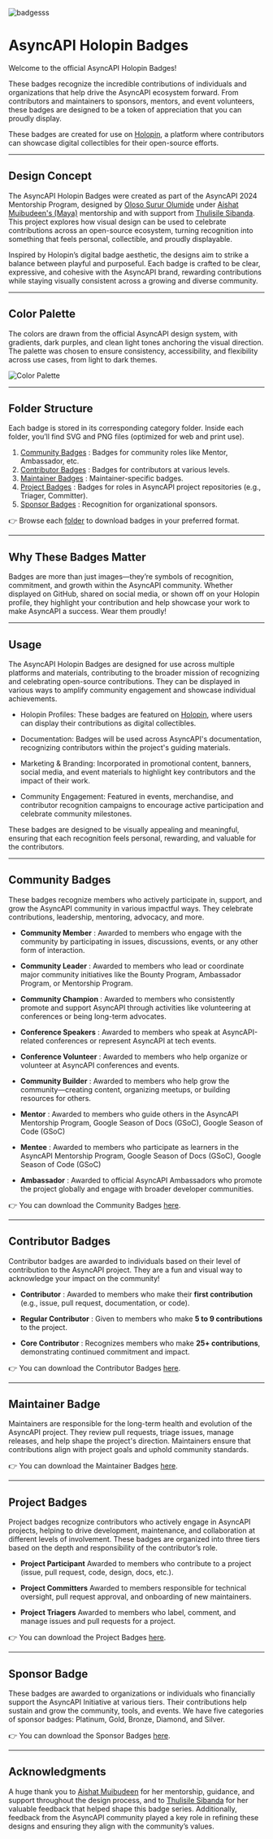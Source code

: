 ![badgesss](https://github.com/user-attachments/assets/2357a778-05c1-4680-87bd-ee131d7603ee)

# AsyncAPI Holopin Badges

Welcome to the official AsyncAPI Holopin Badges!

These badges recognize the incredible contributions of individuals and organizations that help drive the AsyncAPI ecosystem forward. From contributors and maintainers to sponsors, mentors, and event volunteers, these badges are designed to be a token of appreciation that you can proudly display.

These badges are created for use on [Holopin](https://www.holopin.io), a platform where contributors can showcase digital collectibles for their open-source efforts.

---

## Design Concept

The AsyncAPI Holopin Badges were created as part of the AsyncAPI 2024 Mentorship Program, designed by [Oloso Surur Olumide](https://github.com/Oloso-surur) under [Aishat Muibudeen's (Maya)](https://github.com/Mayaleeeee) mentorship and with support from [Thulisile Sibanda](https://github.com/thulieblack). This project explores how visual design can be used to celebrate contributions across an open-source ecosystem, turning recognition into something that feels personal, collectible, and proudly displayable.

Inspired by Holopin’s digital badge aesthetic, the designs aim to strike a balance between playful and purposeful. Each badge is crafted to be clear, expressive, and cohesive with the AsyncAPI brand, rewarding contributions while staying visually consistent across a growing and diverse community.

---

## Color Palette
The colors are drawn from the official AsyncAPI design system, with gradients, dark purples, and clean light tones anchoring the visual direction. The palette was chosen to ensure consistency, accessibility, and flexibility across use cases, from light to dark themes.

![Color Palette](https://github.com/user-attachments/assets/56e29518-256f-412d-93b2-52ab7f704caa)

---

## Folder Structure
Each badge is stored in its corresponding category folder. Inside each folder, you’ll find SVG and PNG files (optimized for web and print use).

1. [Community Badges](./community) : Badges for community roles like Mentor, Ambassador, etc.
2. [Contributor Badges](./contributor) : Badges for contributors at various levels.
3. [Maintainer Badges](./maintainer) : Maintainer-specific badges.
4. [Project Badges](./project) : Badges for roles in AsyncAPI project repositories (e.g., Triager, Committer).
5. [Sponsor Badges](./sponsor) : Recognition for organizational sponsors.

👉 Browse each [folder](https://github.com/Oloso-surur/community/tree/holopin-badge-designs/design/Holopin-Badges) to download badges in your preferred format.

---

## Why These Badges Matter
Badges are more than just images—they’re symbols of recognition, commitment, and growth within the AsyncAPI community. Whether displayed on GitHub, shared on social media, or shown off on your Holopin profile, they highlight your contribution and help showcase your work to make AsyncAPI a success. Wear them proudly!

---

## Usage
The AsyncAPI Holopin Badges are designed for use across multiple platforms and materials, contributing to the broader mission of recognizing and celebrating open-source contributions. They can be displayed in various ways to amplify community engagement and showcase individual achievements.

- Holopin Profiles: These badges are featured on [Holopin](https://www.holopin.io), where users can display their contributions as digital collectibles.

- Documentation: Badges will be used across AsyncAPI's documentation, recognizing contributors within the project's guiding materials.

- Marketing & Branding: Incorporated in promotional content, banners, social media, and event materials to highlight key contributors and the impact of their work.

- Community Engagement: Featured in events, merchandise, and contributor recognition campaigns to encourage active participation and celebrate community milestones.

These badges are designed to be visually appealing and meaningful, ensuring that each recognition feels personal, rewarding, and valuable for the contributors.

---

## Community Badges
These badges recognize members who actively participate in, support, and grow the AsyncAPI community in various impactful ways. They celebrate contributions, leadership, mentoring, advocacy, and more.

- **Community Member** :
Awarded to members who engage with the community by participating in issues, discussions, events, or any other form of interaction.

- **Community Leader** :
Awarded to members who lead or coordinate major community initiatives like the Bounty Program, Ambassador Program, or Mentorship Program.

-  **Community Champion** :
Awarded to members who consistently promote and support AsyncAPI through activities like volunteering at conferences or being long-term advocates.

- **Conference Speakers** :
Awarded to members who speak at AsyncAPI-related conferences or represent AsyncAPI at tech events.

- **Conference Volunteer** :
Awarded to members who help organize or volunteer at AsyncAPI conferences and events.

- **Community Builder** :
Awarded to members who help grow the community—creating content, organizing meetups, or building resources for others.

- **Mentor** :
Awarded to members who guide others in the AsyncAPI Mentorship Program, Google Season of Docs (GSoC), Google Season of Code (GSoC)

- **Mentee** :
Awarded to members who participate as learners in the AsyncAPI Mentorship Program, Google Season of Docs (GSoC), Google Season of Code (GSoC)

- **Ambassador** :
Awarded to official AsyncAPI Ambassadors who promote the project globally and engage with broader developer communities.

👉 You can download the Community Badges [here](./community).

---

## Contributor Badges

Contributor badges are awarded to individuals based on their level of contribution to the AsyncAPI project. They are a fun and visual way to acknowledge your impact on the community!

- **Contributor** :
Awarded to members who make their **first contribution** (e.g., issue, pull request, documentation, or code).

- **Regular Contributor** : 
Given to members who make **5 to 9 contributions** to the project.

- **Core Contributor** : 
Recognizes members who make **25+ contributions**, demonstrating continued commitment and impact.

👉 You can download the Contributor Badges [here](./contributor).

---

## Maintainer Badge
Maintainers are responsible for the long-term health and evolution of the AsyncAPI project. They review pull requests, triage issues, manage releases, and help shape the project's direction. Maintainers ensure that contributions align with project goals and uphold community standards.

👉 You can download the Maintainer Badges [here](./maintainer).

---

## Project Badges
Project badges recognize contributors who actively engage in AsyncAPI projects, helping to drive development, maintenance, and collaboration at different levels of involvement. These badges are organized into three tiers based on the depth and responsibility of the contributor’s role.

- **Project Participant** 
Awarded to members who contribute to a project (issue, pull request, code, design, docs, etc.).

- **Project Committers**
Awarded to members responsible for technical oversight, pull request approval, and onboarding of new maintainers.

- **Project Triagers**
Awarded to members who label, comment, and manage issues and pull requests for a project.

👉 You can download the Project Badges [here](./project).

---

## Sponsor Badge
These badges are awarded to organizations or individuals who financially support the AsyncAPI Initiative at various tiers. Their contributions help sustain and grow the community, tools, and events. We have five categories of sponsor badges: Platinum, Gold, Bronze, Diamond, and Silver.

👉 You can download the Sponsor Badges [here](./sponsor).

---

## Acknowledgments
A huge thank you to [Aishat Muibudeen](https://github.com/Mayaleeeee) for her mentorship, guidance, and support throughout the design process, and to [Thulisile Sibanda](https://github.com/thulieblack) for her valuable feedback that helped shape this badge series. Additionally, feedback from the AsyncAPI community played a key role in refining these designs and ensuring they align with the community’s values.
